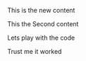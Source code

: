 <p> This is the new content <p>
<p> This the Second content <p>
<p> Lets play with the code <p>
<p> Trust me it worked <p>

